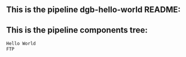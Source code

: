 ## This is the pipeline dgb-hello-world README:
## This is the pipeline components tree:
```bash
Hello World
FTP
```
